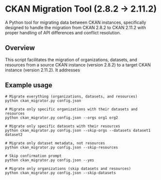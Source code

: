 # CKAN Migration Tool (2.8.2 → 2.11.2)

A Python tool for migrating data between CKAN instances, specifically designed to handle the migration from CKAN 2.8.2 to CKAN 2.11.2 with proper handling of API differences and conflict resolution.

## Overview

This script facilitates the migration of organizations, datasets, and resources from a source CKAN instance (version 2.8.2) to a target CKAN instance (version 2.11.2). It addresses

## Example usage
```
# Migrate everything (organizations, datasets, and resources)
python ckan_migrator.py config.json

# Migrate only specific organizations with their datasets and resources
python ckan_migrator.py config.json --orgs org1 org2

# Migrate only specific datasets with their resources
python ckan_migrator.py config.json --skip-orgs --datasets dataset1 dataset2

# Migrate only dataset metadata, not resources
python ckan_migrator.py config.json --skip-resources

# Skip confirmation prompt
python ckan_migrator.py config.json --yes

# Migrate only organizations (skip datasets and resources)
python ckan_migrator.py config.json --skip-datasets
```
